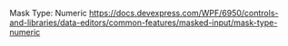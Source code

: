 Mask Type: Numeric
https://docs.devexpress.com/WPF/6950/controls-and-libraries/data-editors/common-features/masked-input/mask-type-numeric
